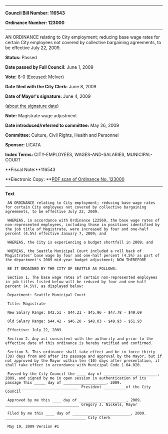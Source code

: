 

********

**Council Bill Number: 116543**
   
**Ordinance Number: 123000**
********

 AN ORDINANCE relating to City employment; reducing base wage rates for certain City employees not covered by collective bargaining agreements, to be effective July 22, 2009.

**Status:** Passed
   
**Date passed by Full Council:** June 1, 2009
   
**Vote:** 8-0 (Excused: McIver)
   
**Date filed with the City Clerk:** June 8, 2009
   
**Date of Mayor's signature:** June 4, 2009
   
[(about the signature date)](/~public/approvaldate.htm)
   
   
**Note:** Magistrate wage adjustment

   
**Date introduced/referred to committee:** May 26, 2009
   
**Committee:** Culture, Civil Rights, Health and Personnel
   
**Sponsor:** LICATA
   
   
**Index Terms:** CITY-EMPLOYEES, WAGES-AND-SALARIES, MUNICIPAL-COURT

**Fiscal Note:**116543

**Electronic Copy: **[PDF scan of Ordinance No. 123000](/~archives/Ordinances/Ord_123000.pdf)

********

**Text**
   
```
 AN ORDINANCE relating to City employment; reducing base wage rates for certain City employees not covered by collective bargaining agreements, to be effective July 22, 2009.

 WHEREAS, in accordance with Ordinance 122569, the base wage rates of non-represented employees, including those in positions identified by the job title of Magistrate, were increased by four and one-half percent (4.5%) effective January 7, 2009; and

 WHEREAS, the City is experiencing a budget shortfall in 2009; and

 WHEREAS, the Seattle Municipal Court included a roll back of Magistrates' base wage by four and one-half percent (4.5%) as part of the department's 2009 mid-year budget adjustment; NOW THEREFORE

 BE IT ORDAINED BY THE CITY OF SEATTLE AS FOLLOWS:

 Section 1. The base wage rates of certain non-represented employees in job titles listed below will be reduced by four and one-half percent (4.5%), as displayed below:

 Department: Seattle Municipal Court

 Title: Magistrate

 New Salary Range: $42.51 - $44.21 - $45.96 - $47.78 - $49.69

 Old Salary Range: $44.42 - $46.20 - $48.03 - $49.93 - $51.93

 Effective: July 22, 2009

 Section 2. Any act consistent with the authority and prior to the effective date of this ordinance is hereby ratified and confirmed.

 Section 3. This ordinance shall take effect and be in force thirty (30) days from and after its passage and approval by the Mayor; but if not approved by the Mayor within ten (10) days after presentation, it shall take effect in accordance with Municipal Code 1.04.020.

 Passed by the City Council the ____ day of ________________________, 2009, and signed by me in open session in authentication of its passage This _____ day of ___________________, 2009. _________________________________ President __________of the City Council

 Approved by me this ____ day of _____________________, 2009. _________________________________ Gregory J. Nickels, Mayor

 Filed by me this ____ day of __________________________, 2009. ____________________________________ City Clerk

 May 19, 2009 Version #1

```
